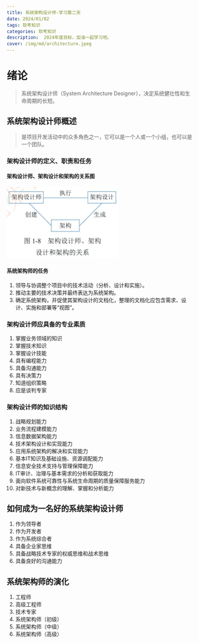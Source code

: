 ```yaml
---
title: 系统架构设计师-学习第二天
date: 2024/01/02
tags: 软考知识
categories: 软考知识
description:  2024年度目标，加油一起学习吧。
cover: /img/md/architecture.jpeg
---
```

# 绪论
> 系统架构设计师（System Architecture Designer），决定系统健壮性和生命周期的长短。
## 系统架构设计师概述
> 是项目开发活动中的众多角色之一，它可以是一个人或一个小组，也可以是一个团队。

### 架构设计师的定义、职责和任务
#### 架构设计师、架构设计和架构的关系图
![架构设计师、架构设计和架构的关系图](/img/md/architecture/image1.jpg)

#### 系统架构师的任务
1. 领导与协调整个项目中的技术活动（分析、设计和实施）。
2. 推动主要的技术决策并最终表达为系统架构。
3. 确定系统架构，并促使其架构设计的文档化，整理的文档化应包含需求、设计、实施和部署等“视图”。

### 架构设计师应具备的专业素质
1. 掌握业务领域的知识
2. 掌握技术知识
3. 掌握设计技能
4. 具有编程能力
5. 具备沟通能力
6. 具有决策力
7. 知道组织策略
8. 应是谈判专家

### 架构设计师的知识结构
1. 战略规划能力
2. 业务流程建模能力
3. 信息数据架构能力
4. 技术架构设计和实现能力
5. 应用系统架构的解决和实现能力
6. 基本IT知识及基础设施、资源调配能力
7. 信息安全技术支持与管理保障能力
8. IT审计、治理与基本需求的分析和获取能力
9. 面向软件系统可靠性与系统生命周期的质量保障服务能力
10. 对新技术与新概念的理解、掌握和分析能力

## 如何成为一名好的系统架构设计师
1. 作为领导者
2. 作为开发者
3. 作为系统综合者
4. 具备企业家思维
5. 具备战略技术专家的权威思维和战术思维
6. 具备良好的沟通能力

## 系统架构师的演化
1. 工程师
2. 高级工程师
3. 技术专家
4. 系统架构师（初级）
5. 系统架构师（中级）
6. 系统架构师（高级）
